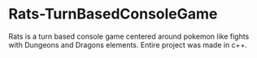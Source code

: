 # Rats-TurnBasedConsoleGame
Rats is a turn based console game centered around pokemon like fights with Dungeons and Dragons elements. Entire project was made in c++.
